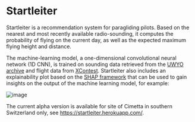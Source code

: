 # Startleiter

Startleiter is a recommendation system for paragliding pilots. Based on the nearest and most recently available radio-sounding, it computes the probability of flying on the current day, as well as the expected maximum flying height and distance. 

The machine-learning model, a one-dimensional convolutional neural network (1D CNN), is trained on sounding data retrieved from the [UWYO archive](http://weather.uwyo.edu/upperair/sounding.html) and flight data from [XContest](https://www.xcontest.org/world/en/). Startleiter also includes an explainability plot based on the [SHAP framework](https://github.com/slundberg/shap) that can be used to gain insights on the output of the machine learning model, for example:

![image](https://user-images.githubusercontent.com/11967971/163541253-0b9d5bdd-9300-4738-b4a0-8a947c3813ed.png)

The current alpha version is available for site of Cimetta in southern Switzerland only, see https://startleiter.herokuapp.com/. 
